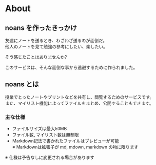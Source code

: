 # About

## noans を作ったきっかけ
友達にノートを送るとき、わざわざ送るのが面倒だ。  
他人のノートを見て勉強の参考にしたい、楽したい。  
  
そう感じたことはありませんか?  

このサービスは、そんな面倒な事から逃避するために作られました。

## noans とは
授業でとったノートやプリントなどを共有し、閲覧するためのサービスです。  
また、マイリスト機能によってファイルをまとめ、公開することもできます。

### 主な仕様
- ファイルサイズは最大50MB
- ファイル数, マイリスト数は無制限
- Markdown記法で書かれたファイルはプレビューが可能  
  ※ Markdownは拡張子が md, mdown, markdown の物に限ります

※ 仕様は予告なしに変更される場合があります